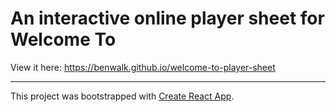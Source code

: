 # An interactive online player sheet for Welcome To

View it here: https://benwalk.github.io/welcome-to-player-sheet

---

This project was bootstrapped with [Create React App](https://github.com/facebook/create-react-app).
